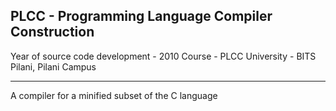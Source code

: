 PLCC - Programming Language Compiler Construction
-------------------------------------------------

Year of source code development - 2010
Course - PLCC
University - BITS Pilani, Pilani Campus

--------------------------------------------------
A compiler for a minified subset of the C language
